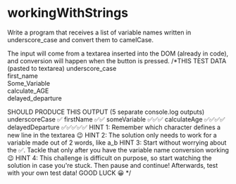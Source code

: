 # workingWithStrings
Write a program that receives a list of variable names written in underscore_case and convert them to camelCase.

The input will come from a textarea inserted into the DOM (already in code), and conversion will happen when the button is pressed.
 /*THIS TEST DATA (pasted to textarea)
underscore_case       
first_name          
Some_Variable        
calculate_AGE        
delayed_departure    
  
SHOULD PRODUCE THIS OUTPUT (5 separate console.log outputs)
underscoreCase      ✅
firstName           ✅✅
someVariable        ✅✅✅
calculateAge        ✅✅✅✅
delayedDeparture    ✅✅✅✅✅
HINT 1: Remember which character defines a new line in the textarea 😉
HINT 2: The solution only needs to work for a variable made out of 2 words, like a_b
HINT 3: Start without worrying about the ✅. Tackle that only after you have the variable name conversion working 😉
HINT 4: This challenge is difficult on purpose, so start watching the solution in case you're stuck. Then pause and continue!
Afterwards, test with your own test data!
GOOD LUCK 😀
*/
